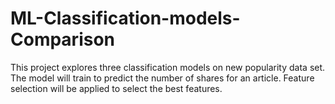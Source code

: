 # ML-Classification-models-Comparison
This project explores three classification models on new popularity data set. The model will train to predict the number of shares for an article. Feature selection will be applied to select the best features. 
